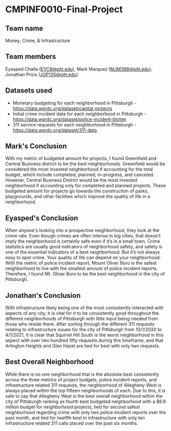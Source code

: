 # CMPINF0010-Final-Project
## Team name
Money, Crime, & Infrastructure

## Team members 
Eyasped Challa (EYC8@pitt.edu), Mark Marquez (MJM388@pitt.edu), Jonathan Price (JOP135@pitt.edu)

## Datasets used
* Monetary budgeting for each neighborhood in Pittsburgh -  https://data.wprdc.org/dataset/capital-projects
* Initial crime incident data for each neighborhood in Pittsburgh - https://data.wprdc.org/dataset/police-incident-blotter
* 311 service requests for each neighborhood in Pittsburgh - https://data.wprdc.org/dataset/311-data

## Mark's Conclusion
With my metric of budgeted amount for projects, I found Greenfield and Central Business district to be the best neighborhoods. Greenfield would be considered the most invested neighborhood if accounting for the total budget, which include completed, planned, in-progress, and canceled. However, Central Business District would be the most invested neighborhood if accounting only for completed and planned projects. These budgeted amount for projects go towards the construction of parks, playgrounds, and other facilities which improve the quality of life in a neighborhood.

## Eyasped's Conclusion
When anyone's looking into a prospective neighborhood, they look at the crime rate. Even though crimes are often intense in big cities, that doesn’t imply the neighborhood is certainly safe even if it’s in a small town. Crime statistics are usually good indicators of neighborhood safety, and safety is one of the essential indicators of a best neighborhood. But it’s not always easy to spot crime. Your quality of life can depend on your neighborhood. With the metric of police incident report, Mount Oliver Boro is the 
safest neighborhood to live with the smallest amount of police incident reports. Therefore, I found Mt. Oliver Boro to be the best neighborhood in the city of Pittsburgh.

## Jonathan's Conclusion
With infrastructure likely being one of the most consistently interacted with aspects of any city, it is vital for it to be consistently good throughout the different neighborhoods of Pittsburgh with little input being needed from those who reside there. After sorting through the different 311 requests relating to infrastructure issues for the city of Pittsburgh from 10/1/2020 to 4/1/2021, it is clear that Squirrel Hill South is the worst neighborhood in this aspect with over two hundred fifty requests during this timeframe, and that Arlington Heights and Glen Hazel are tied for best with only two requests.

## Best Overall Neighborhood
While there is no one neighborhood that is the absolute best consistently across the three metrics of project budgets, police incident reports, and infrastructure related 311 requests, the neighborhood of Allegheny West is always placed within the top fifteen neighborhoods of each. Due to this, it is safe to say that Allegheny West is the best overall neighborhood within the city of Pittsburgh ranking as fourth best budgeted neighborhood with a $6.8 million budget for neighborhood projects, tied for second safest neighborhood regarding crime with only two police incident reports over the past month, and tied for twelfth best in infrastructure with only ten infrastructure related 311 calls placed over the past six months.
